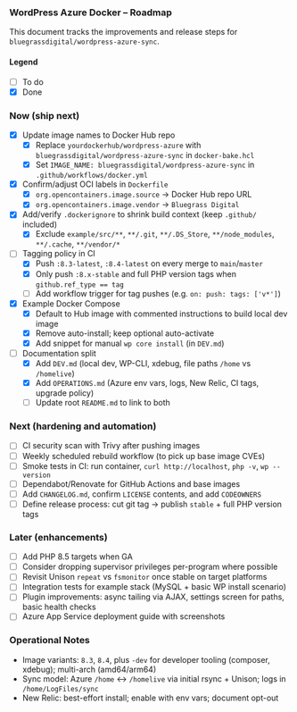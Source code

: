 ### WordPress Azure Docker – Roadmap

This document tracks the improvements and release steps for `bluegrassdigital/wordpress-azure-sync`.

#### Legend
- [ ] To do
- [x] Done

### Now (ship next)
- [x] Update image names to Docker Hub repo
  - [x] Replace `yourdockerhub/wordpress-azure` with `bluegrassdigital/wordpress-azure-sync` in `docker-bake.hcl`
  - [x] Set `IMAGE_NAME: bluegrassdigital/wordpress-azure-sync` in `.github/workflows/docker.yml`
- [x] Confirm/adjust OCI labels in `Dockerfile`
  - [x] `org.opencontainers.image.source` → Docker Hub repo URL
  - [x] `org.opencontainers.image.vendor` → `Bluegrass Digital`
- [x] Add/verify `.dockerignore` to shrink build context (keep `.github/` included)
  - [x] Exclude `example/src/**`, `**/.git`, `**/.DS_Store`, `**/node_modules`, `**/.cache`, `**/vendor/*`
- [ ] Tagging policy in CI
  - [x] Push `:8.3-latest`, `:8.4-latest` on every merge to `main`/`master`
  - [x] Only push `:8.x-stable` and full PHP version tags when `github.ref_type == tag`
  - [ ] Add workflow trigger for tag pushes (e.g. `on: push: tags: ['v*']`)
- [x] Example Docker Compose
  - [x] Default to Hub image with commented instructions to build local dev image
  - [x] Remove auto-install; keep optional auto-activate
  - [x] Add snippet for manual `wp core install` (in `DEV.md`)
- [ ] Documentation split
  - [x] Add `DEV.md` (local dev, WP-CLI, xdebug, file paths `/home` vs `/homelive`)
  - [x] Add `OPERATIONS.md` (Azure env vars, logs, New Relic, CI tags, upgrade policy)
  - [ ] Update root `README.md` to link to both

### Next (hardening and automation)
- [ ] CI security scan with Trivy after pushing images
- [ ] Weekly scheduled rebuild workflow (to pick up base image CVEs)
- [ ] Smoke tests in CI: run container, `curl http://localhost`, `php -v`, `wp --version`
- [ ] Dependabot/Renovate for GitHub Actions and base images
- [ ] Add `CHANGELOG.md`, confirm `LICENSE` contents, and add `CODEOWNERS`
- [ ] Define release process: cut git tag → publish `stable` + full PHP version tags

### Later (enhancements)
- [ ] Add PHP 8.5 targets when GA
- [ ] Consider dropping supervisor privileges per-program where possible
- [ ] Revisit Unison `repeat` vs `fsmonitor` once stable on target platforms
- [ ] Integration tests for example stack (MySQL + basic WP install scenario)
- [ ] Plugin improvements: async tailing via AJAX, settings screen for paths, basic health checks
- [ ] Azure App Service deployment guide with screenshots

### Operational Notes
- Image variants: `8.3`, `8.4`, plus `-dev` for developer tooling (composer, xdebug); multi-arch (amd64/arm64)
- Sync model: Azure `/home` ↔ `/homelive` via initial rsync + Unison; logs in `/home/LogFiles/sync`
- New Relic: best-effort install; enable with env vars; document opt-out



